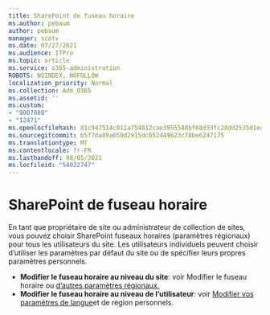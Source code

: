 ```yaml
---
title: SharePoint de fuseau horaire
ms.author: pebaum
author: pebaum
manager: scotv
ms.date: 07/27/2021
ms.audience: ITPro
ms.topic: article
ms.service: o365-administration
ROBOTS: NOINDEX, NOFOLLOW
localization_priority: Normal
ms.collection: Adm_O365
ms.assetid: ''
ms.custom:
- "9007080"
- "12471"
ms.openlocfilehash: 81c947514c011a754812cae3955588bf68d33fc28dd2535d1ed3d180cb89a08a
ms.sourcegitcommit: b5f7da89a650d2915dc652449623c78be6247175
ms.translationtype: MT
ms.contentlocale: fr-FR
ms.lasthandoff: 08/05/2021
ms.locfileid: "54022747"
---
```

# <a name="sharepoint-time-zone-settings"></a>SharePoint de fuseau horaire

En tant que propriétaire de site ou administrateur de collection de sites, vous pouvez choisir SharePoint fuseaux horaires (paramètres régionaux) pour tous les utilisateurs du site. Les utilisateurs individuels peuvent choisir d’utiliser les paramètres par défaut du site ou de spécifier leurs propres paramètres personnels. 

- **Modifier le fuseau horaire au niveau du site**: voir Modifier le fuseau horaire ou [d’autres paramètres régionaux.](https://support.microsoft.com/office/change-regional-settings-for-a-site-e9e189c7-16e3-45d3-a090-770be6e83c1a) 
- **Modifier le fuseau horaire au niveau de l’utilisateur**: voir [Modifier vos paramètres de langue](https://support.microsoft.com/office/change-your-personal-language-and-region-settings-caa1fccc-bcdb-42f3-9e5b-45957647ffd7)et de région personnels. 

